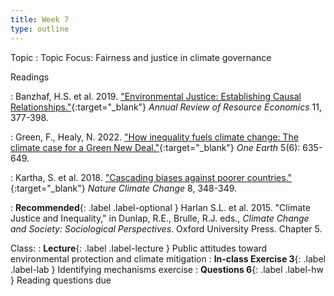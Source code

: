 ```yaml
---
title: Week 7
type: outline
---
```


Topic
: Topic Focus: Fairness and justice in climate governance

Readings

: Banzhaf, H.S. et al. 2019. ["Environmental Justice: Establishing Causal Relationships."](https://doi.org/10.1146/annurev-resource-100518-094131){:target="_blank"} _Annual Review of Resource Economics_ 11, 377-398.

: Green, F., Healy, N. 2022. ["How inequality fuels climate change: The climate case for a Green New Deal."](https://doi.org/10.1016/j.oneear.2022.05.005){:target="_blank"} _One Earth_ 5(6): 635-649.

: Kartha, S. et al. 2018. ["Cascading biases against poorer countries."](https://doi.org/10.1038/s41558-018-0152-7){:target="_blank"} _Nature Climate Change_ 8, 348-349.

: **Recommended**{: .label .label-optional } Harlan S.L. et al. 2015. "Climate Justice and Inequality," in Dunlap, R.E., Brulle, R.J. eds., _Climate Change and Society: Sociological Perspectives_. Oxford University Press. Chapter 5.

Class:
: **Lecture**{: .label .label-lecture } Public attitudes toward environmental protection and climate mitigation
: **In-class Exercise 3**{: .label .label-lab } Identifying mechanisms exercise
: **Questions 6**{: .label .label-hw } Reading questions due
